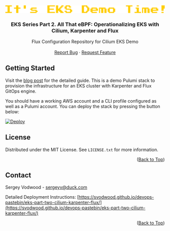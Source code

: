<a name="readme-top"></a>

<!-- PROJECT LOGO -->
<br />
<div align="center">
  <a href="https://github.com/github_username/repo_name">
    <img src="https://raw.githubusercontent.com/svodwood/assets/main/eks-demo-time.png" alt="Logo">
  </a>
<h3 align="center">EKS Series Part 2. All That eBPF: Operationalizing EKS with Cilium, Karpenter and Flux</h3>

  <p align="center">
    Flux Configuration Repository for Cilium EKS Demo
    <br />
    <br />
    <a href="https://github.com/svodwood/pulumi-eks-cilium/issues">Report Bug</a>
    ·
    <a href="https://github.com/svodwood/pulumi-eks-cilium/issues">Request Feature</a>
  </p>
</div>

<!-- GETTING STARTED -->
## Getting Started

Visit the [blog post](https://svodwood.github.io/devops-pastebin/eks-part-two-cilium-karpenter-flux/) for the detailed guide. This is a demo Pulumi stack to provision the infrastructure for an EKS cluster with Karpenter and Flux GitOps engine.

You should have a working AWS account and a CLI profile configured as well as a Pulumi account. You can deploy the stack by pressing the button below:

[![Deploy](https://get.pulumi.com/new/button.svg)](https://app.pulumi.com/new?template=https://github.com/svodwood/pulumi-eks-cilium)

<!-- LICENSE -->
## License

Distributed under the MIT License. See `LICENSE.txt` for more information.

<p align="right">(<a href="#readme-top">Back to Top</a>)</p>

<!-- CONTACT -->
## Contact

Sergey Vodwood - sergeyv@duck.com

Detailed Deployment Instructions: [https://svodwood.github.io/devops-pastebin/eks-part-two-cilium-karpenter-flux/](https://svodwood.github.io/devops-pastebin/eks-part-two-cilium-karpenter-flux/)

<p align="right">(<a href="#readme-top">Back to Top</a>)</p>

<!-- MARKDOWN LINKS & IMAGES -->
[Pulumi-url]: https://pulumi.com/

